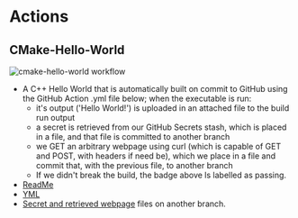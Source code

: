 # Actions

## CMake-Hello-World

![cmake-hello-world workflow](https://github.com/HarrisonOfTheNorth/Actions/actions/workflows/cmake-hello-world.yml/badge.svg)

- A C++ Hello World that is automatically built on commit to GitHub using the GitHub Action .yml file below; when the executable is run:
  - it's output ('Hello World!') is uploaded in an attached file to the build run output
  - a secret is retrieved from our GitHub Secrets stash, which is placed in a file, and that file is committed to another branch
  - we GET an arbitrary webpage using curl (which is capable of GET and POST, with headers if need be), which we place in a file and commit that, with the previous file, to another branch
  - If we didn't break the build, the badge above ls labelled as passing.
- [ReadMe](CMake-Hello-World/ReadMe.md)
- [YML](.github/workflows/cmake-hello-world.yml)
- [Secret and retrieved webpage](https://github.com/HarrisonOfTheNorth/Actions/tree/cmake-hello-world) files on another branch.
